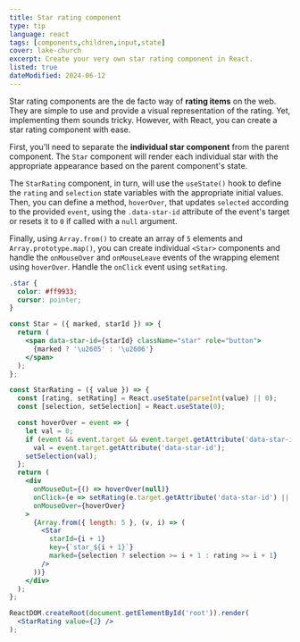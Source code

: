 ```yaml
---
title: Star rating component
type: tip
language: react
tags: [components,children,input,state]
cover: lake-church
excerpt: Create your very own star rating component in React.
listed: true
dateModified: 2024-06-12
---
```


Star rating components are the de facto way of **rating items** on the web. They are simple to use and provide a visual representation of the rating. Yet, implementing them sounds tricky. However, with React, you can create a star rating component with ease.

First, you'll need to separate the **individual star component** from the parent component. The `Star` component will render each individual star with the appropriate appearance based on the parent component's state.

The `StarRating` component, in turn, will use the `useState()` hook to define the `rating` and `selection` state variables with the appropriate initial values. Then, you can define a method, `hoverOver`, that updates `selected` according to the provided `event`, using the `.data-star-id` attribute of the event's target or resets it to `0` if called with a `null` argument.

Finally, using `Array.from()` to create an array of `5` elements and `Array.prototype.map()`, you can create individual `<Star>` components and handle the `onMouseOver` and `onMouseLeave` events of the wrapping element using `hoverOver`. Handle the `onClick` event using `setRating`.

```css
.star {
  color: #ff9933;
  cursor: pointer;
}
```

```jsx
const Star = ({ marked, starId }) => {
  return (
    <span data-star-id={starId} className="star" role="button">
      {marked ? '\u2605' : '\u2606'}
    </span>
  );
};

const StarRating = ({ value }) => {
  const [rating, setRating] = React.useState(parseInt(value) || 0);
  const [selection, setSelection] = React.useState(0);

  const hoverOver = event => {
    let val = 0;
    if (event && event.target && event.target.getAttribute('data-star-id'))
      val = event.target.getAttribute('data-star-id');
    setSelection(val);
  };
  return (
    <div
      onMouseOut={() => hoverOver(null)}
      onClick={e => setRating(e.target.getAttribute('data-star-id') || rating)}
      onMouseOver={hoverOver}
    >
      {Array.from({ length: 5 }, (v, i) => (
        <Star
          starId={i + 1}
          key={`star_${i + 1}`}
          marked={selection ? selection >= i + 1 : rating >= i + 1}
        />
      ))}
    </div>
  );
};

ReactDOM.createRoot(document.getElementById('root')).render(
  <StarRating value={2} />
);
```
